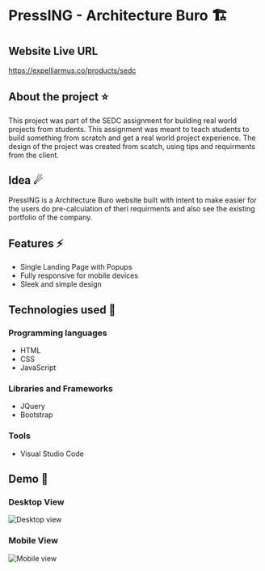 # PressING - Architecture Buro 🏗

## Website Live URL
https://expelliarmus.co/products/sedc

## About the project ⭐
This project was part of the SEDC assignment for building real world projects from students. This assignment was meant to teach students to build something from scratch and get a real world project experience. The design of the project was created from scatch, using tips and requirments from the client. 

## Idea ☄
PressING is a Architecture Buro website built with intent to make easier for the users do pre-calculation of theri requirments and also see the existing portfolio of the company.

## Features ⚡
* Single Landing Page with Popups
* Fully responsive for mobile devices
* Sleek and simple design

## Technologies used 🚩
### Programming languages
* HTML
* CSS
* JavaScript
### Libraries and Frameworks
* JQuery
* Bootstrap
### Tools
* Visual Studio Code

## Demo 🚩

### Desktop View

![Desktop view](Desktop.gif)

### Mobile View

![Mobile view](Mobile.gif)